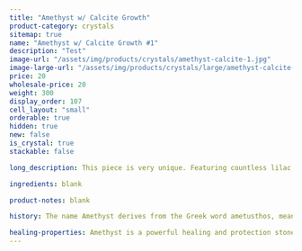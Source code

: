 ```yaml
---
title: "Amethyst w/ Calcite Growth"
product-category: crystals
sitemap: true
name: "Amethyst w/ Calcite Growth #1"
description: "Test"
image-url: "/assets/img/products/crystals/amethyst-calcite-1.jpg"
image-large-url: "/assets/img/products/crystals/large/amethyst-calcite-1.jpg"
price: 20
wholesale-price: 20
weight: 300
display_order: 107
cell_layout: "small"
orderable: true
hidden: true
new: false
is_crystal: true
stackable: false

long_description: This piece is very unique. Featuring countless lilac, pale-purple points with unique growth lines and little calcite growths both inside + on the crystal. It boasts an interesting self-healed side which means the crystal literally healed itself from damage at some point. A great book divider or altar piece.

ingredients: blank

product-notes: blank

history: The name Amethyst derives from the Greek word ametusthos, meaning “not intoxicated,” and comes from an ancient legend. The wine god Bacchus, angry over an insult and determined to avenge himself decreed the first person he should meet would be devoured by his tigers. The unfortunate mortal happened to be a beautiful maiden named Amethyst on her way to worship at the shrine of Diana. As the ferocious beasts sprang, she sought the protection of the goddess and was saved by being turned into a clear, white crystal. Bacchus, regretting his cruelty, poured the juice of his grapes over the stone as an offering, giving the gem its lovely purple hue.

healing-properties: Amethyst is a powerful healing and protection stone. It is the February birthstone and is associated to the crown chakra, providing protection against psychic attack, enhancing psychic abilities, calming and stimulating the mind, and nourishing the spirit. For this reason amethyst has been historically used as a remedy for nightmares and insomnia, as well as to aid meditative focus.
---
```


